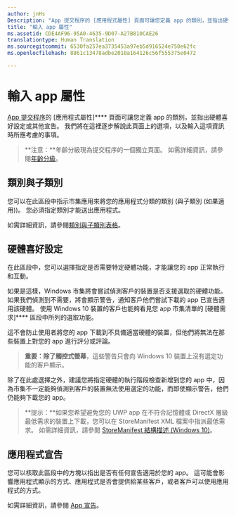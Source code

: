 ```yaml
---
author: jnHs
Description: "App 提交程序的 [應用程式屬性] 頁面可讓您定義 app 的類別，並指出硬體喜好設定或其他宣告。"
title: "輸入 app 屬性"
ms.assetid: CDE4AF96-95A0-4635-9D07-A27B810CAE26
translationtype: Human Translation
ms.sourcegitcommit: 6530fa257ea3735453a97eb5d916524e750e62fc
ms.openlocfilehash: 8861c13478adbe2010a164126c56f555375e0472

---
```


# 輸入 app 屬性

[App 提交程序](app-submissions.md)的 [應用程式屬性]**** 頁面可讓您定義 app 的類別，並指出硬體喜好設定或其他宣告。 我們將在這裡逐步解說此頁面上的選項，以及輸入這項資訊時所應考慮的事項。

> **注意：**年齡分級現為提交程序的一個獨立頁面。 如需詳細資訊，請參閱[年齡分級](age-ratings.md)。

## 類別與子類別

您可以在此區段中指示市集應用來將您的應用程式分類的類別 (與子類別 (如果適用))。 您必須指定類別才能送出應用程式。

如需詳細資訊，請參閱[類別與子類別表格](category-and-subcategory-table.md)。

## 硬體喜好設定


在此區段中，您可以選擇指定是否需要特定硬體功能，才能讓您的 app 正常執行和互動。

如果是這樣，Windows 市集將會嘗試偵測客戶的裝置是否支援選取的硬體功能。 如果我們偵測到不需要，將會顯示警告，通知客戶他們嘗試下載的 app 已宣告適用該硬體。 使用 Windows 10 裝置的客戶也能夠看見您 app 市集清單的 [硬體需求]**** 區段中所列的選取功能。

這不會防止使用者將您的 app 下載到不具備適當硬體的裝置，但他們將無法在那些裝置上對您的 app 進行評分或評論。

> **重要：**除了**觸控式螢幕**，這些警告只會向 Windows 10 裝置上沒有選定功能的客戶顯示。

除了在此處選擇之外，建議您將指定硬體的執行階段檢查新增到您的 app 中，因為市集不一定能夠偵測到客戶的裝置無法使用選定的功能，而即使顯示警告，他們仍能夠下載您的 app。

> **提示：**如果您希望避免您的 UWP app 在不符合記憶體或 DirectX 層級最低需求的裝置上下載，您可以在 StoreManifest XML 檔案中指派最低需求。 如需詳細資訊，請參閱 [StoreManifest 結構描述 (Windows 10)](https://msdn.microsoft.com/library/windows/apps/mt617335)。

## 應用程式宣告


您可以核取此區段中的方塊以指出是否有任何宣告適用於您的 app。 這可能會影響應用程式顯示的方式、應用程式是否會提供給某些客戶，或者客戶可以使用應用程式的方式。

如需詳細資訊，請參閱 [App 宣告](app-declarations.md)。



<!--HONumber=Jun16_HO4-->


